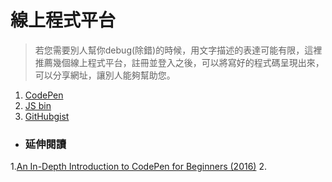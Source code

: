 # 線上程式平台

> 若您需要別人幫你debug\(除錯\)的時候，用文字描述的表達可能有限，這裡推薦幾個線上程式平台，註冊並登入之後，可以將寫好的程式碼呈現出來，可以分享網址，讓別人能夠幫助您。



1. [CodePen](https://codepen.io)
2. [JS bin](http://jsbin.com)
3. [GitHubgist](https://gist.github.com)


* ### 延伸閱讀

1.[An In-Depth Introduction to CodePen for Beginners (2016)](https://www.youtube.com/watch?v=pd1NX--k29c&t=502s)
2.








